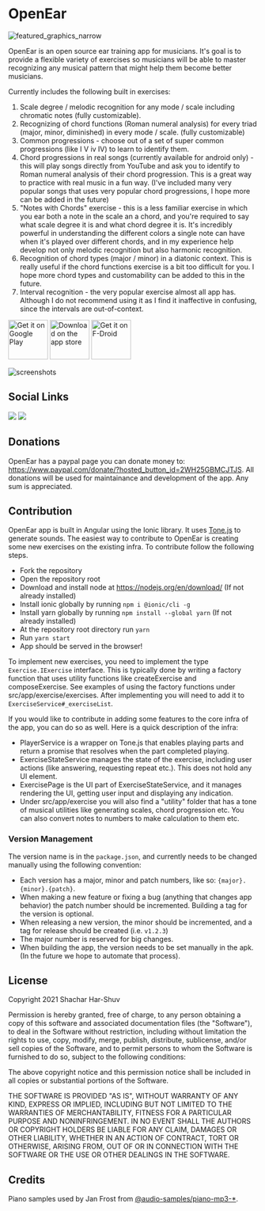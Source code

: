 # OpenEar
![featured_graphics_narrow](https://user-images.githubusercontent.com/4821858/142941962-efc78796-cc85-4224-8baa-a3faaee9f6f4.png)


OpenEar is an open source ear training app for musicians. It's goal is to provide a flexible variety of exercises so musicians will be able to master recognizing any musical pattern that might help them become better musicians. 

Currently includes the following built in exercises:

1. Scale degree / melodic recognition for any mode / scale including chromatic notes (fully customizable).
2. Recognizing of chord functions (Roman numeral analysis) for every triad (major, minor, diminished) in every mode / scale. (fully customizable)
3. Common progressions - choose out of a set of super common progressions (like I V iv IV) to learn to identify them.
4. Chord progressions in real songs (currently available for android only) - this will play songs directly from YouTube and ask you to identify to Roman numeral analysis of their chord progression. This is a great way to practice with real music in a fun way. (I've included many very popular songs that uses very popular chord progressions, I hope more can be added in the future)
6. "Notes with Chords" exercise - this is a less familiar exercise in which you ear both a note in the scale an a chord, and you're required to say what scale degree it is and what chord degree it is. It's incredibly powerful in understanding the different colors a single note can have when it's played over different chords, and in my experience help develop not only melodic recognition but also harmonic recognition.
7. Recognition of chord types (major / minor) in a diatonic context. This is really useful if the chord functions exercise is a bit too difficult for you. I hope more chord types and customability can be added to this in the future.
8. Interval recognition - the very popular exercise almost all app has. Although I do not recommend using it as I find it inaffective in confusing, since the intervals are out-of-context.

[<img src="https://play.google.com/intl/en_us/badges/images/generic/en-play-badge.png"
     alt="Get it on Google Play"
     height="80">](https://play.google.com/store/apps/details?id=com.openear.www)
[<img src="https://bdoc.co.il/wp-bdoc-content/uploads/iphone-app-store-badge.png"
     alt="Download on the app store"
     height="80">](https://apps.apple.com/il/app/openear-ear-training/id1616537214?l=iw)
[<img src="https://fdroid.gitlab.io/artwork/badge/get-it-on.png"
     alt="Get it on F-Droid"
     height="80">](https://f-droid.org/packages/com.openear.www/)

![screenshots](https://user-images.githubusercontent.com/4821858/142942603-4fb8e1cd-49b7-4029-b8f0-1f60a93e0cab.png)

## Social Links

[<img src="https://img.shields.io/badge/Discord-5865F2?style=for-the-badge&logo=discord&logoColor=white"/>](https://discord.gg/a8g4vFSu)
[<img src="https://img.shields.io/badge/Twitter-1DA1F2?style=for-the-badge&logo=twitter&logoColor=white"/>](https://twitter.com/shuv_har)

## Donations

OpenEar has a paypal page you can donate money to: https://www.paypal.com/donate/?hosted_button_id=2WH25GBMCJTJS. All donations will be used for maintainance and development of the app. Any sum is appreciated. 

## Contribution

OpenEar app is built in Angular using the Ionic library. It uses [Tone.js](https://tonejs.github.io/) to generate sounds.
The easiest way to contribute to OpenEar is creating some new exercises on the existing infra. 
To contribute follow the following steps.

* Fork the repository
* Open the repository root
* Download and install node at https://nodejs.org/en/download/ (If not already installed)
* Install ionic globally by running `npm i @ionic/cli -g`
* Install yarn globally by running `npm install --global yarn` (If not already installed)
* At the repository root directory run `yarn`
* Run `yarn start`
* App should be served in the browser!

To implement new exercises, you need to implement the type `Exercise.IExercise` interface. This is typically done by writing a factory function that uses utility functions like createExercise and composeExercise. See examples of using the factory functions under src/app/exercise/exercises.
After implementing you will need to add it to `ExerciseService#_exerciseList`.

If you would like to contribute in adding some features to the core infra of the app, you can do so as well. Here is a quick description of the infra:
- PlayerService is a wrapper on Tone.js that enables playing parts and return a promise that resolves when the part completed playing.
- ExerciseStateService manages the state of the exercise, including user actions (like answering, requesting repeat etc.). This does not hold any UI element. 
- ExercisePage is the UI part of ExerciseStateService, and it manages rendering the UI, getting user input and displaying any indication. 
- Under src/app/exercise you will also find a "utility" folder that has a tone of musical utilities like generating scales, chord progression etc. You can also convert notes to numbers to make calculation to them etc. 

### Version Management

The version name is in the `package.json`, and currently needs to be changed manually using the following convention:
* Each version has a major, minor and patch numbers, like so: `{major}.{minor}.{patch}`.
* When making a new feature or fixing a bug (anything that changes app behavior) the patch number should be incremented. Building a tag for the version is optional.
* When releasing a new version, the minor should be incremented, and a tag for release should be created (i.e. `v1.2.3`)
* The major number is reserved for big changes.
* When building the app, the version needs to be set manually in the apk. (In the future we hope to automate that process).


## License

Copyright 2021 Shachar Har-Shuv

Permission is hereby granted, free of charge, to any person obtaining a copy of this software and associated documentation files (the "Software"), to deal in the Software without restriction, including without limitation the rights to use, copy, modify, merge, publish, distribute, sublicense, and/or sell copies of the Software, and to permit persons to whom the Software is furnished to do so, subject to the following conditions:

The above copyright notice and this permission notice shall be included in all copies or substantial portions of the Software.

THE SOFTWARE IS PROVIDED "AS IS", WITHOUT WARRANTY OF ANY KIND, EXPRESS OR IMPLIED, INCLUDING BUT NOT LIMITED TO THE WARRANTIES OF MERCHANTABILITY, FITNESS FOR A PARTICULAR PURPOSE AND NONINFRINGEMENT. IN NO EVENT SHALL THE AUTHORS OR COPYRIGHT HOLDERS BE LIABLE FOR ANY CLAIM, DAMAGES OR OTHER LIABILITY, WHETHER IN AN ACTION OF CONTRACT, TORT OR OTHERWISE, ARISING FROM, OUT OF OR IN CONNECTION WITH THE SOFTWARE OR THE USE OR OTHER DEALINGS IN THE SOFTWARE.

## Credits

Piano samples used by Jan Frost from [@audio-samples/piano-mp3-*](https://github.com/darosh/samples-piano-mp3).
